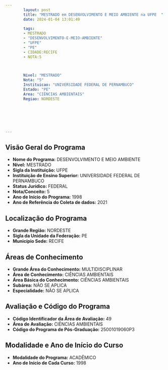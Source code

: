 ```yaml
---
        layout: post
        title: "MESTRADO em DESENVOLVIMENTO E MEIO AMBIENTE na UFPE  "
        date: 2024-01-04 13:01:49
     
        tags:
        - MESTRADO
        - "DESENVOLVIMENTO-E-MEIO-AMBIENTE"
        - "UFPE"
        - "PE"
        - CIDADE:RECIFE
        - NOTA:5
        
       

        Nivel: "MESTRADO"
        Nota: "5"
        Instituicao: "UNIVERSIDADE FEDERAL DE PERNAMBUCO"
        Estado: "PE"
        Area: "CIÊNCIAS AMBIENTAIS"
        Regiao: NORDESTE
        
        
        
        
        
        
---
```

## Visão Geral do Programa
- **Nome do Programa:** DESENVOLVIMENTO E MEIO AMBIENTE
- **Nível:** MESTRADO
- **Sigla da Instituição:** UFPE
- **Instituição de Ensino Superior:** UNIVERSIDADE FEDERAL DE PERNAMBUCO
- **Status Jurídico:** FEDERAL
- **Nota/Conceito:** 5
- **Ano de Início do Programa:** 1998
- **Ano de Referência do Coleta de dados:** 2021

## Localização do Programa
- **Grande Região:** NORDESTE
- **Sigla da Unidade da Federação:** PE
- **Município Sede:** RECIFE

## Áreas de Conhecimento
- **Grande Área do Conhecimento:** MULTIDISCIPLINAR
- **Área de Conhecimento:** CIÊNCIAS AMBIENTAIS
- **Área Básica do Conhecimento:** CIÊNCIAS AMBIENTAIS
- **Subárea:** NÃO SE APLICA
- **Especialidade:** NÃO SE APLICA

## Avaliação e Código do Programa
- **Código Identificador da Área de Avaliação:** 49
- **Área de Avaliação:** CIÊNCIAS AMBIENTAIS
- **Código do Programa de Pós-Graduação:** 25001019060P3


## Modalidade e Ano de Início do Curso
- **Modalidade do Programa:** ACADÊMICO
- **Ano de Início de Cada Curso:** 1998
